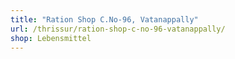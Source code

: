 ```yaml
---
title: "Ration Shop C.No-96, Vatanappally"
url: /thrissur/ration-shop-c-no-96-vatanappally/
shop: Lebensmittel
---
```

